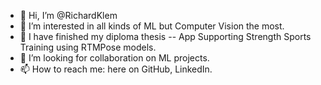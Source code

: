 - 👋 Hi, I’m @RichardKlem
- 👀 I’m interested in all kinds of ML but Computer Vision the most.
- 🌱 I have finished my diploma thesis -- App Supporting Strength Sports Training using RTMPose models.
- 💞️ I’m looking for collaboration on ML projects.
- 📫 How to reach me: here on GitHub, LinkedIn.

<!---
RichardKlem/RichardKlem is a ✨ special ✨ repository because its `README.md` (this file) appears on your GitHub profile.
You can click the Preview link to take a look at your changes.
--->
